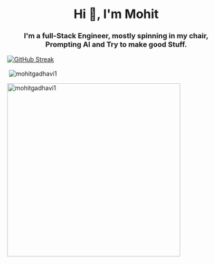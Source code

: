 <h1 align="center">Hi 👋, I'm Mohit</h1>
<h3 align="center">I'm a full-Stack Engineer, mostly spinning in my chair, Prompting AI and Try to make good Stuff. </h3>

<!--<p align="left"> <img src="https://komarev.com/ghpvc/?username=mohitgadhavi1&label=Profile%20views&color=0e75b6&style=flat" alt="mohitgadhavi1" /> </p> -->

<!-- ### Blogs posts -->
<!-- BLOG-POST-LIST:START -->
<!-- BLOG-POST-LIST:END -->
<!-- 
<h3 align="left">Connect with me:</h3>
<p align="left">
<a href="https://medium.com/@mohitgadhavi1" target="blank"><img align="center" src="https://raw.githubusercontent.com/rahuldkjain/github-profile-readme-generator/master/src/images/icons/Social/medium.svg" alt="@mohitgadhavi1" height="30" width="40" /></a>
</p> -->
[![GitHub Streak](https://github-readme-streak-stats-livid-six.vercel.app?user=mohitgadhavi1&theme=gruvbox-duo)](https://git.io/streak-stats)

<p>&nbsp;<img align="center" src="https://github-readme-stats-forked-drab.vercel.app/api?username=mohitgadhavi1&show_icons=true&locale=en&theme=transparent&count_private=true" alt="mohitgadhavi1" /></p>

<p><img align="center" width="400" src="https://github-readme-stats-forked-drab.vercel.app/api/top-langs?username=mohitgadhavi1&show_icons=true&locale=en&layout=pie&theme=transparent&count_private=true" alt="mohitgadhavi1" /></p>






  

